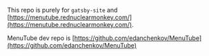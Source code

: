 This repo is purely for `gatsby-site` and [https://menutube.rednuclearmonkey.com/](https://menutube.rednuclearmonkey.com/).

MenuTube dev repo is [https://github.com/edanchenkov/MenuTube](https://github.com/edanchenkov/MenuTube)
